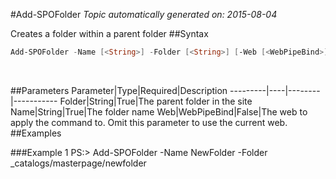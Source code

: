 #Add-SPOFolder
*Topic automatically generated on: 2015-08-04*

Creates a folder within a parent folder
##Syntax
```powershell
Add-SPOFolder -Name [<String>] -Folder [<String>] [-Web [<WebPipeBind>]]
```
&nbsp;

##Parameters
Parameter|Type|Required|Description
---------|----|--------|-----------
Folder|String|True|The parent folder in the site
Name|String|True|The folder name
Web|WebPipeBind|False|The web to apply the command to. Omit this parameter to use the current web.
##Examples

###Example 1
    PS:> Add-SPOFolder -Name NewFolder -Folder _catalogs/masterpage/newfolder

